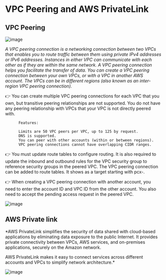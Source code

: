 # VPC Peering and AWS PrivateLink

## VPC Peering

![image](https://user-images.githubusercontent.com/33947539/154669669-f358e764-0288-4caf-8efe-b0cc9a9b5e9f.png)

*A VPC peering connection is a networking connection between two VPCs that enables you to route traffic between them using private IPv4 addresses or IPv6 addresses. Instances in either VPC can communicate with each other as if they are within the same network. A VPC peering connection helps you facilitate the transfer of data. You can create a VPC peering connection between your own VPCs, or with a VPC in another AWS account. The VPCs can be in different regions (also known as an inter-region VPC peering connection).*

👉 You can create multiple VPC peering connections for each VPC that you own, but transitive peering relationships are not supported. You do not have any peering relationship with VPCs that your VPC is not directly peered with.

          Features:

          Limits are 50 VPC peers per VPC, up to 125 by request.
          DNS is supported.
          You can peer with other accounts (within or between regions).
          VPC peering connections cannot have overlapping CIDR ranges.
 
👉 You must update route tables to configure routing. It is also required to update the inbound and outbound rules for the VPC security group to reference security groups in the peered VPC. The VPC peering connection can be added to route tables. It shows as a target starting with pcx-.

👉 When creating a VPC peering connection with another account, you need to enter the account ID and VPC ID from the other account. You also need to accept the pending access request in the peered VPC.

![image](https://user-images.githubusercontent.com/33947539/154673766-b463469c-07c1-42b7-b958-fb0e9534b49b.png)


## AWS Private link

*AWS PrivateLink simplifies the security of data shared with cloud-based applications by eliminating data exposure to the public Internet. It provides private connectivity between VPCs, AWS services, and on-premises applications, securely on the Amazon network.

AWS PrivateLink makes it easy to connect services across different accounts and VPCs to simplify network architecture.*

![image](https://user-images.githubusercontent.com/33947539/154675365-5e54f315-839f-47f5-b45f-5978c9f9532d.png)



